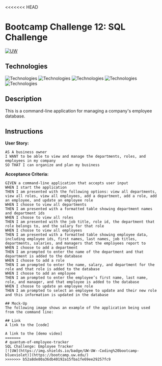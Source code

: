 <<<<<<< HEAD
# Bootcamp Challenge 12: SQL Challenge
[![UW](https://img.shields.io/badge/UW-UW--Coding%20bootcamp-blueviolet)](https://bootcamp.uw.edu/)

## Technologies
![Technologies](https://img.shields.io/badge/MySQL-00000F?logo=Git&logoColor=white)
![Technologies](https://img.shields.io/badge/Express.js-404D59?logo=Git&logoColor=white)
![Technologies](https://img.shields.io/badge/-JavaScript-007396?logo=JavaScript&logoColor=white)
![Technologies](https://img.shields.io/badge/Node.js-43853D?logoColor=white)
![Technologies](https://img.shields.io/badge/-Git-F05032?logo=Git&logoColor=white)

## Description
This is a command-line application for managing a company's employee database. 

## Instructions
<b>User Story:</b><br />
```
AS A business owner
I WANT to be able to view and manage the departments, roles, and employees in my company
SO THAT I can organize and plan my business
```

<b>Acceptance Criteria:</b><br />
```
GIVEN a command-line application that accepts user input
WHEN I start the application
THEN I am presented with the following options: view all departments, view all roles, view all employees, add a department, add a role, add an employee, and update an employee role
WHEN I choose to view all departments
THEN I am presented with a formatted table showing department names and department ids
WHEN I choose to view all roles
THEN I am presented with the job title, role id, the department that role belongs to, and the salary for that role
WHEN I choose to view all employees
THEN I am presented with a formatted table showing employee data, including employee ids, first names, last names, job titles, departments, salaries, and managers that the employees report to
WHEN I choose to add a department
THEN I am prompted to enter the name of the department and that department is added to the database
WHEN I choose to add a role
THEN I am prompted to enter the name, salary, and department for the role and that role is added to the database
WHEN I choose to add an employee
THEN I am prompted to enter the employee’s first name, last name, role, and manager, and that employee is added to the database
WHEN I choose to update an employee role
THEN I am prompted to select an employee to update and their new role and this information is updated in the database

## Mock-Up
The following image shows an example of the application being used from the command line:

## Link
A link to the [code]

A link to the [demo video]
=======
# quantum-of-employee-tracker
SQL Challenge: Employee Tracker
[![UW](https://img.shields.io/badge/UW-UW--Coding%20bootcamp-blueviolet)](https://bootcamp.uw.edu/)
>>>>>>> b52a8de80a36db40192a15fba1fe69ee29257fc9
